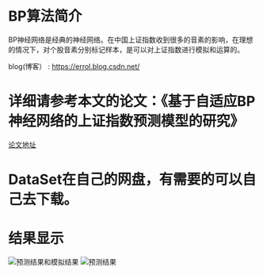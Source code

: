 # BP算法简介
BP神经网络是经典的神经网络。在中国上证指数收到很多的音素的影响，在理想的情况下，对个股音素分别标记样本，是可以对上证指数进行模拟和运算的。

blog(博客） : https://errol.blog.csdn.net/

# 详细请参考本文的论文：《基于自适应BP神经网络的上证指数预测模型的研究》
[论文地址](https://kns.cnki.net/KCMS/detail/detail.aspx?dbcode=CJFQ&dbname=CJFDLAST2016&filename=CDXB201606005&v=MTkyMTZZWVI4ZVgxTHV4WVM3RGgxVDNxVHJXTTFGckNVUkxPZlkrZHZGQ3JrVnIzQUppblRiTEc0SDlmTXFZOUY=)

# DataSet在自己的网盘，有需要的可以自己去下载。

# 结果显示
![ 预测结果和模拟结果](https://ws4.sinaimg.cn/large/006tNc79gy1g1xxe19sk8j30bv07x0sx.jpg)
![预测结果](https://ws1.sinaimg.cn/large/006tNc79gy1g1xxfppa2kj309u07tq31.jpg)
